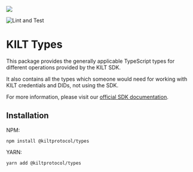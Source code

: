 [![](https://user-images.githubusercontent.com/39338561/122415864-8d6a7c00-cf88-11eb-846f-a98a936f88da.png)
](https://kilt.io)

![Lint and Test](https://github.com/KILTprotocol/sdk-js/workflows/Lint%20and%20Test/badge.svg)

# KILT Types

This package provides the generally applicable TypeScript types for different operations provided by the KILT SDK.

It also contains all the types which someone would need for working with KILT credentials and DIDs, not using the SDK.

For more information, please visit our [official SDK documentation](https://docs.kilt.io/docs/sdk/introduction).

## Installation

NPM:

```
npm install @kiltprotocol/types
```

YARN:

```
yarn add @kiltprotocol/types
```
